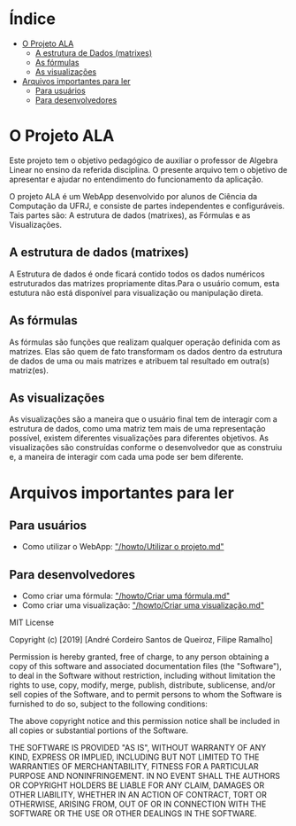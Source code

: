 # Índice

* [O Projeto ALA](#o-projeto-ala)
    * [A estrutura de Dados (matrixes)](#a-estrutura-de-dados-(matrixes))
    * [As fórmulas](#as-fórmulas)
    * [As visualizações](#as-visualizações)
* [Arquivos importantes para ler](#arquivos-importantes-para-ler)
    * [Para usuários](#para-usuários)
    * [Para desenvolvedores](#para-desenvolvedores)


# O Projeto ALA

Este projeto tem o objetivo pedagógico de auxiliar o professor de Algebra Linear no ensino
da referida disciplina. O presente arquivo tem o objetivo de apresentar e ajudar no entendimento do funcionamento da aplicação.

O projeto ALA é um WebApp desenvolvido por alunos de Ciência da Computação da UFRJ, e consiste de partes independentes e configuráveis. Tais partes são: A estrutura de dados (matrixes), as Fórmulas e as Visualizações.

## A estrutura de dados (matrixes)
A Estrutura de dados é onde ficará contido todos os dados numéricos estruturados das matrizes propriamente ditas.Para o usuário comum, esta estutura não está disponível para visualização ou manipulação direta.

## As fórmulas
As fórmulas são funções que realizam qualquer operação definida com as matrizes. Elas são quem de fato transformam os dados dentro da estrutura de dados de uma ou mais matrizes e atribuem tal resultado em outra(s) matriz(es).

## As visualizações
As visualizações são a maneira que o usuário final tem de interagir com a estrutura de dados, como uma matriz tem mais de uma representação possível, existem diferentes visualizações para diferentes objetivos. As visualizações são construídas conforme o desenvolvedor que as construiu e, a maneira de interagir com cada uma pode ser bem diferente.

# Arquivos importantes para ler
## Para usuários
* Como utilizar o WebApp: ["/howto/Utilizar o projeto.md"](/howto/Utilizar%20o%20projeto.md)

## Para desenvolvedores
* Como criar uma fórmula: ["/howto/Criar uma fórmula.md"](/howto/Criar%20uma%20fórmula.md)
* Como criar uma visualização: ["/howto/Criar uma visualização.md"](/howto/Criar%20uma%20visualização.md)

MIT License

Copyright (c) [2019] [André Cordeiro Santos de Queiroz, Filipe Ramalho]

Permission is hereby granted, free of charge, to any person obtaining a copy
of this software and associated documentation files (the "Software"), to deal
in the Software without restriction, including without limitation the rights
to use, copy, modify, merge, publish, distribute, sublicense, and/or sell
copies of the Software, and to permit persons to whom the Software is
furnished to do so, subject to the following conditions:

The above copyright notice and this permission notice shall be included in all
copies or substantial portions of the Software.

THE SOFTWARE IS PROVIDED "AS IS", WITHOUT WARRANTY OF ANY KIND, EXPRESS OR
IMPLIED, INCLUDING BUT NOT LIMITED TO THE WARRANTIES OF MERCHANTABILITY,
FITNESS FOR A PARTICULAR PURPOSE AND NONINFRINGEMENT. IN NO EVENT SHALL THE
AUTHORS OR COPYRIGHT HOLDERS BE LIABLE FOR ANY CLAIM, DAMAGES OR OTHER
LIABILITY, WHETHER IN AN ACTION OF CONTRACT, TORT OR OTHERWISE, ARISING FROM,
OUT OF OR IN CONNECTION WITH THE SOFTWARE OR THE USE OR OTHER DEALINGS IN THE
SOFTWARE.
